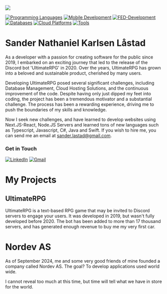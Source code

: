 <img src="https://media.licdn.com/dms/image/v2/D4D16AQHxO13Nz1kcFQ/profile-displaybackgroundimage-shrink_350_1400/profile-displaybackgroundimage-shrink_350_1400/0/1723880926694?e=1735776000&v=beta&t=KGdwnewIVwN2GV9JyIcs_78_Ij8XsWdOMhEt8kwnpUI" />

[![Programming Languages](https://skillicons.dev/icons?i=js,ts,python,cs,net,java,nodejs)]()
[![Mobile Development](https://skillicons.dev/icons?i=swift)]()
[![FED-Development](https://skillicons.dev/icons?i=nextjs,react,html,tailwind,css)]()
[![Databases](https://skillicons.dev/icons?i=mongodb,mysql,postgresql)]()
[![Cloud Platforms](https://skillicons.dev/icons?i=azure,aws)]()
[![Tools](https://skillicons.dev/icons?i=docker,postman,vscode,git)]()

# **Sander Nathaniel Karlsen Låstad**
As a developer with a passion for creating software for the public since 2019, I embarked on an exciting journey that led to the release of the Discord bot 'UltimateRPG' in 2020. Over the years, UltimateRPG has grown into a beloved and sustainable product, cherished by many users.

Developing UltimateRPG posed several significant challenges, including Database Management, Cloud Hosting Solutions, and the continuous improvement of the code. Despite having only just dipped my feet into coding, the project has been a tremendous motivator and a substantial challenge. The process has been a rewarding experience, driving me to push the boundaries of my skills and knowledge.

Now I seek new challenges, and have learned to develop websites using Next.JS-React, Node.JS Servers and learned tons of new languages such as Typescript, Javascript, C#, Java and Swift.
If you wish to hire me, you can send me an email at [sander.lastad@gmail.com](mailto:sander.lastad@gmail.com).

### Get in Touch
[![LinkedIn](https://skillicons.dev/icons?i=linkedin)](https://www.linkedin.com/in/sander-lastad/)
[![Gmail](https://skillicons.dev/icons?i=gmail)](mailto:sander.lastad@gmail.com)


# My Projects
## UltimateRPG
UltimateRPG is a text-based RPG game that may be invited to Discord servers to engage your users.
It was developed in 2019, but wasn't fully developed before 2020. The bot has been added to more than 17 thousand servers, and has generated
enough revenue to buy me my very first car.

# Nordev AS
As of September 2024, me and some very good friends of mine founded a company called Nordev AS.
The goal? To develop applications used world wide.

I cannot reveal too much at this time, but time will tell what we have in store for the world.




